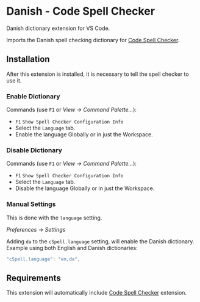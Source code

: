 # Danish - Code Spell Checker

Danish dictionary extension for VS Code.

Imports the Danish spell checking dictionary for [Code Spell Checker](https://marketplace.visualstudio.com/items?itemName=streetsidesoftware.code-spell-checker).

## Installation

After this extension is installed, it is necessary to tell the spell checker to use it.

### Enable Dictionary

Commands (use `F1` or _View -> Command Palette..._):

- `F1` `Show Spell Checker Configuration Info`
- Select the `Language` tab.
- Enable the language Globally or in just the Workspace.

### Disable Dictionary

Commands (use `F1` or _View -> Command Palette..._):

- `F1` `Show Spell Checker Configuration Info`
- Select the `Language` tab.
- Disable the language Globally or in just the Workspace.

### Manual Settings

This is done with the `language` setting.

_Preferences_ -> _Settings_

Adding `da` to the `cSpell.language` setting, will enable the Danish dictionary.
Example using both English and Danish dictionaries:

```javascript
"cSpell.language": "en,da",
```

## Requirements

This extension will automatically include [Code Spell Checker](https://marketplace.visualstudio.com/items?itemName=streetsidesoftware.code-spell-checker) extension.
